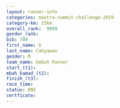```yaml
---
layout: runner-info 
categories: mantra-summit-challenge-2019 
category-km: 15km 
overall_rank:  9999
gender_rank: 
bib: 780
first_name: G
last_name: Cahyawan
gender: M
team_name: Gebuh Runner
start_(t1): 
mbah_kamad_(t2): 
finish_(t3): 
race_time: 
status: DNS
certficate: 
---
```

